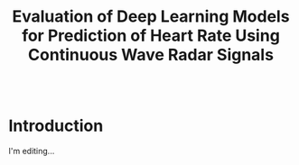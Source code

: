 <h1 align='center'>Evaluation of Deep Learning Models for Prediction of Heart Rate Using Continuous Wave Radar Signals</h1>

</br></br>

# Introduction
I'm editing...
